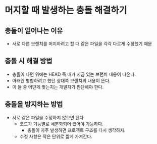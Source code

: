 # 머지할 때 발생하는 충돌 해결하기

## 충돌이 일어나는 이유

- 서로 다른 브랜치를 머지하려고 할 때 같은 파일을 각각 다르게 수정했기 때문

## 충돌 시 해결 방법

- 충돌이 나면 위에는 HEAD 즉 내가 지금 있는 브랜치 내용이 나온다.
- 아래엔 병합하려고 했던 상대쪽 브랜치의 내용이 뜬다.
- 이 둘 중 어떤게 맞는지는 개발자가 판단해야 한다.

## 충돌을 방지하는 방법

- 서로 같은 파일을 수정하지 않으면 된다.
    - 코드가 기능별로 세분화되어 있어야 가능하다.
        - 충돌이 자주 발생하면 프로젝트 구조를 다시 생각하자.
    - 수정 사항은 작은 단위로 짧게 가져간다.